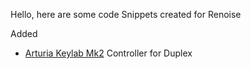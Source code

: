Hello, here are some code Snippets created for Renoise

Added
- [Arturia Keylab Mk2](https://github.com/Aisjam/Renoise/tree/master/Duplex/Controllers) Controller for Duplex
